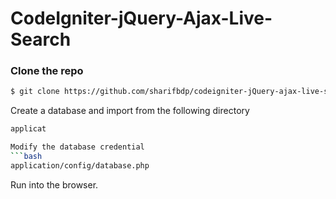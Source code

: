 # CodeIgniter-jQuery-Ajax-Live-Search

### Clone the repo
```bash
$ git clone https://github.com/sharifbdp/codeigniter-jQuery-ajax-live-search
```
Create a database and import from the following directory

```bash
applicat

Modify the database credential
```bash
application/config/database.php
```
Run into the browser.
